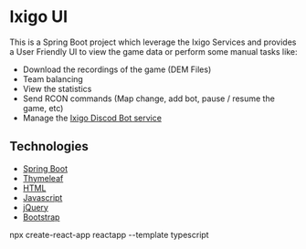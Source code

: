 # Ixigo UI

This is a Spring Boot project which leverage the Ixigo Services and provides a User Friendly UI to view the game data or perform some manual tasks like:

- Download the recordings of the game (DEM Files)
- Team balancing
- View the statistics
- Send RCON commands (Map change, add bot, pause / resume the game, etc)
- Manage the [Ixigo Discod Bot service](../IxigoDiscordBot/)

## Technologies

- [Spring Boot](https://spring.io/projects/spring-boot)
- [Thymeleaf](https://www.thymeleaf.org/)
- [HTML](https://en.wikipedia.org/wiki/HTML)
- [Javascript](https://en.wikipedia.org/wiki/JavaScript)
- [jQuery](https://jquery.com/)
- [Bootstrap](https://getbootstrap.com/)


npx create-react-app reactapp --template typescript